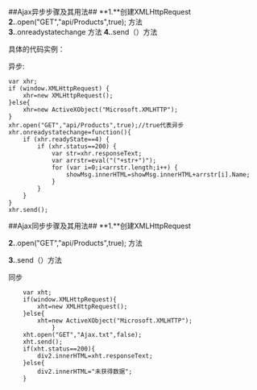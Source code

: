 ##Ajax异步步骤及其用法##
**1.**创建XMLHttpRequest
**2.**.open("GET","api/Products",true);	方法		
**3.**.onreadystatechange 方法
**4.**.send（）方法


具体的代码实例：
			
异步:

	var xhr;
	if (window.XMLHttpRequest) {
		xhr=new XMLHttpRequest();
	}else{
	    xhr=new ActiveXObject("Microsoft.XMLHTTP");
	}
	xhr.open("GET","api/Products",true);//true代表异步
	xhr.onreadystatechange=function(){
		if (xhr.readyState==4) {
			if (xhr.status==200) {
				var str=xhr.responseText;
				var arrstr=eval("("+str+")");
				for (var i=0;i<arrstr.length;i++) {
					showMsg.innerHTML=showMsg.innerHTML+arrstr[i].Name;
				}
			}
		}
	}
	xhr.send();


##Ajax同步步骤及其用法##
**1.**创建XMLHttpRequest

**2.**.open("GET","api/Products",true);	方法	

**3.**.send（）方法	



同步
	
		var xht;
		if(window.XMLHttpRequest){
			xht=new XMLHttpRequest();
		}else{
			xht=new ActiveXObject("Microsoft.XMLHTTP");
				}
		xht.open("GET","Ajax.txt",false);
		xht.send();
		if(xht.status==200){
			div2.innerHTML=xht.responseText;
		}else{
			div2.innerHTML="未获得数据";
		}